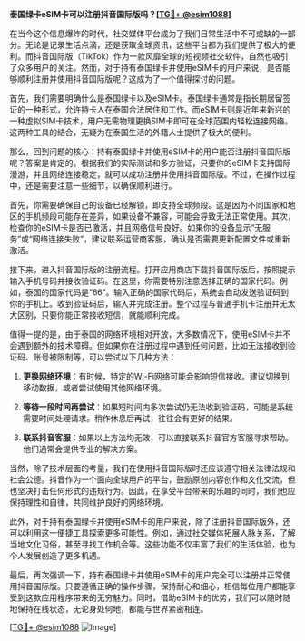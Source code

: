 **泰国绿卡eSIM卡可以注册抖音国际版吗？[[TG💪+ @esim1088](https://t.me/s/esim1088)]**

在当今这个信息爆炸的时代，社交媒体平台成为了我们日常生活中不可或缺的一部分。无论是记录生活点滴，还是获取全球资讯，这些平台都为我们提供了极大的便利。而抖音国际版（TikTok）作为一款风靡全球的短视频社交软件，自然也吸引了众多用户的关注。然而，对于持有泰国绿卡并使用eSIM卡的用户来说，是否能够顺利注册并使用抖音国际版呢？这成为了一个值得探讨的问题。

首先，我们需要明确什么是泰国绿卡以及eSIM卡。泰国绿卡通常是指长期居留签证的一种形式，允许持卡人在泰国合法居住和工作。而eSIM卡则是近年来新兴的一种虚拟SIM卡技术，用户无需物理更换SIM卡即可在全球范围内轻松连接网络。这两种工具的结合，无疑为在泰国生活的外籍人士提供了极大的便利。

那么，回到问题的核心：持有泰国绿卡并使用eSIM卡的用户能否注册抖音国际版呢？答案是肯定的。根据我们的实际测试和多方验证，只要你的eSIM卡支持国际漫游，并且网络连接稳定，就可以成功注册并使用抖音国际版。不过，在操作过程中，还是需要注意一些细节，以确保顺利进行。

首先，你需要确保自己的设备已经解锁，即支持全球频段。这是因为不同国家和地区的手机频段可能存在差异，如果设备不兼容，可能会导致无法正常使用。其次，检查你的eSIM卡是否已激活，并且网络信号良好。如果你的设备显示“无服务”或“网络连接失败”，建议联系运营商客服，确认是否需要更新配置文件或重新激活。

接下来，进入抖音国际版的注册流程。打开应用商店下载抖音国际版后，按照提示输入手机号码并接收验证码。在这里，你需要特别注意选择正确的国家代码。例如，泰国的国家代码是“66”。输入正确的国家代码后，系统会自动发送验证码到你的手机上。收到验证码后，输入并完成注册。整个过程与普通手机卡注册并无太大区别，只要你能正常接收短信，就能顺利完成。

值得一提的是，由于泰国的网络环境相对开放，大多数情况下，使用eSIM卡并不会遇到额外的技术障碍。但如果你在注册过程中遇到任何问题，比如无法接收到验证码、账号被限制等，可以尝试以下几种方法：

1. **更换网络环境**：有时候，特定的Wi-Fi网络可能会影响短信接收。建议切换到移动数据，或者尝试使用其他网络环境。
   
2. **等待一段时间再尝试**：如果短时间内多次尝试仍无法收到验证码，可能是系统需要时间处理请求。稍作休息后再试，往往会有更好的结果。

3. **联系抖音客服**：如果以上方法均无效，可以直接联系抖音官方客服寻求帮助。他们通常会提供专业的解决方案。

当然，除了技术层面的考量，我们在使用抖音国际版时还应该遵守相关法律法规和社会公德。抖音作为一个面向全球用户的平台，鼓励原创内容创作和文化交流，但也坚决打击任何形式的违规行为。因此，在享受平台带来的乐趣的同时，我们也应保持理性和自律，共同维护良好的网络环境。

此外，对于持有泰国绿卡并使用eSIM卡的用户来说，除了注册抖音国际版外，还可以利用这一便捷工具探索更多可能性。例如，通过社交媒体拓展人脉关系，了解当地文化习俗，甚至寻找工作机会等。这些功能不仅丰富了我们的生活体验，也为个人发展创造了更多机遇。

最后，再次强调一下，持有泰国绿卡并使用eSIM卡的用户完全可以注册并正常使用抖音国际版。只要遵循正确的操作步骤，保持耐心和细心，相信每位用户都能享受到这款应用程序带来的无穷魅力。同时，借助eSIM卡的优势，我们可以随时随地保持在线状态，无论身处何地，都能与世界紧密相连。

[[TG💪+ @esim1088](https://t.me/s/esim1088) ![Image](https://i.postimg.cc/4NQfJmqS/Snipaste-2025-05-13-00-14-12.png)]
